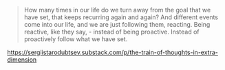 > How many times in our life do we turn away from the goal that we have set, that keeps recurring again and again? And different events come into our life, and we are just following them, reacting. Being reactive, like they say, - instead of being proactive. Instead of proactively follow what we have set.

https://sergiistarodubtsev.substack.com/p/the-train-of-thoughts-in-extra-dimension